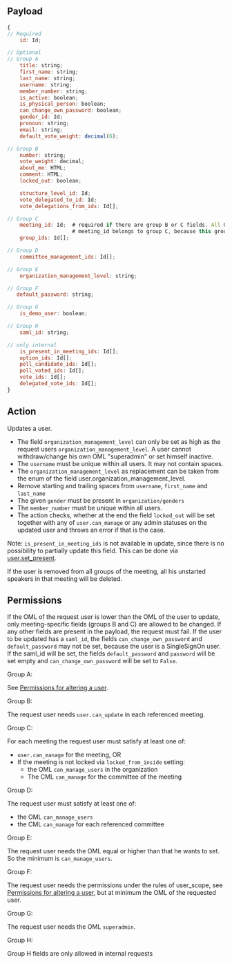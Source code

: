 ## Payload
```js
{
// Required
    id: Id;

// Optional
// Group A
    title: string;
    first_name: string;
    last_name: string;
    username: string;
    member_number: string;
    is_active: boolean;
    is_physical_person: boolean;
    can_change_own_password: boolean;
    gender_id: Id;
    pronoun: string;
    email: string;
    default_vote_weight: decimal(6);

// Group B
    number: string;
    vote_weight: decimal;
    about_me: HTML;
    comment: HTML;
    locked_out: boolean;

    structure_level_id: Id;
    vote_delegated_to_id: Id;
    vote_delegations_from_ids: Id[];

// Group C
    meeting_id: Id;  # required if there are group B or C fields. All Group B and C fields are part of this meeting.
                     # meeting_id belongs to group C, because this group is less restrictive.
    group_ids: Id[];

// Group D
    committee_management_ids: Id[];

// Group E
    organization_management_level: string;

// Group F
   default_password: string;

// Group G
    is_demo_user: boolean;

// Group H
    saml_id: string;

// only internal
    is_present_in_meeting_ids: Id[];
    option_ids: Id[];
    poll_candidate_ids: Id[];
    poll_voted_ids: Id[];
    vote_ids: Id[];
    delegated_vote_ids: Id[];
}
```

## Action
Updates a user.
* The field `organization_management_level` can only be set as high as the request users `organization_management_level`. A user cannot withdraw/change his own OML "superadmin" or set himself inactive.
* The `username` must be unique within all users. It may not contain spaces.
* The `organization_management_level` as replacement can be taken from the enum of the field user.organization_management_level.
* Remove starting and trailing spaces from `username`, `first_name` and `last_name`
* The given `gender` must be present in `organization/genders`
* The `member_number` must be unique within all users.
* The action checks, whether at the end the field `locked_out` will be set together with any of `user.can_manage` or any admin statuses on the updated user and throws an error if that is the case.

Note: `is_present_in_meeting_ids` is not available in update, since there is no possibility to partially update this field. This can be done via [user.set_present](user.set_present.md).

If the user is removed from all groups of the meeting, all his unstarted speakers in that meeting will be deleted.

## Permissions
If the OML of the request user is lower than the OML of the user to update, only meeting-specific fields (groups B and C) are allowed to be changed. If any other fields are present in the payload, the request must fail.
If the user to be updated has a `saml_id`, the fields `can_change_own_password` and
`default_password` may not be set, because the user is a SingleSignOn user. If the saml_id will be set, the fields `default_password` and `password` will be set empty and `can_change_own_password` will be set to `False`.

Group A:

See [Permissions for altering a user](https://github.com/OpenSlides/OpenSlides/wiki/Users#Permissions-for-altering-a-user).

Group B:

The request user needs `user.can_update` in each referenced meeting.

Group C:

For each meeting the request user must satisfy at least one of:
- `user.can_manage` for the meeting, OR
- If the meeting is not locked via `locked_from_inside` setting:
  * the OML `can_manage_users` in the organization
  * The CML `can_manage` for the committee of the meeting

Group D:

The request user must satisfy at least one of:
- the OML `can_manage_users`
- the CML `can_manage` for each referenced committee

Group E:

The request user needs the OML equal or higher than that he wants to set. So the minimum is `can_manage_users`.

Group F:

The request user needs the permissions under the rules of user_scope, see [Permissions for altering a user](https://github.com/OpenSlides/OpenSlides/wiki/Users#Permissions-for-altering-a-user), but at minimum the OML of the requested user.

Group G:

The request user needs the OML `superadmin`.

Group H:

Group H fields are only allowed in internal requests